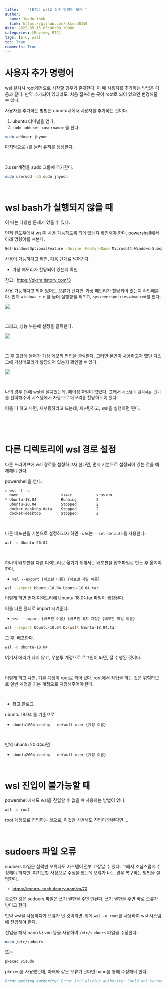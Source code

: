 ```yaml
---
title:    "[ETC] wsl2 필수 명령어 모음 "
author:
  name: JaeHo YooN
  link: https://github.com/dkssud8150
date: 2022-05-15 03:00:00 +0800
categories: [Review, ETC]
tags: [ETC, wsl]
toc: True
comments: True
---
```


# 사용자 추가 명령어

wsl 설치시 root계정으로 시작할 경우가 존재한다. 이 때 사용자를 추가하는 방법은 다음과 같다. 만약 추가되어 있더라도, 처음 접속하는 곳이 root로 되어 있으면 변경해줄 수 있다.

사용자를 추가하는 방법은 ubuntu내에서 사용자를 추가하는 것이다.

1. ubuntu 터미널을 연다.
2. `sudo adduser <username>` 을 친다.

```bash
sudo adduser jhyoon
```

마지막으로 `Y`를 눌러 유저를 생성한다.

&nbsp;

3.user계정을 sudo 그룹에 추가한다.

```bash
sudo usermod -aG sudo jhyoon
```

&nbsp;

# wsl bash가 실행되지 않을 때

이 때는 다양한 문제가 있을 수 있다.

먼저 윈도우에서 wsl이 사용 가능하도록 되어 있는지 확인해야 한다. powershell에서 아래 명령어를 쳐본다.

```bash
Get-WindowsOptionalFeature -Online -FeatureName Microsoft-Windows-Subsystem-Linux
```

사용이 가능하다고 하면, 다음 단계로 넘어간다.

- 가상 메모리가 할당되어 있는지 확인

참고 : https://qkrm.tistory.com/3

사용 가능하다고 되어 있어도 오류가 난다면, 가상 메모리가 할당되어 있는지 확인해본다. 먼저 `windows + R` 을 눌러 실행창을 띄우고, `SystemPropertiesAdvanced`를 친다.

<img src="/assets/img/etc/implement.png">

&nbsp;

그리고, 성능 부분에 설정을 클릭한다.

<img src="/assets/img/etc/systemsetting.png">

&nbsp;

그 후 고급에 들어가 가상 메모리 편집을 클릭한다. 그러면 본인이 사용하고자 했던 디스크에 가상메모리가 할당되어 있는지 확인할 수 있다.

<img src="/assets/img/etc/memory.png">

&nbsp;

나의 경우 D:에 wsl을 설치했는데, 페이징 파일이 없었다. 그래서 `시스템이 관리하는 크기` 를 선택해주어 시스템에서 자동으로 메모리를 할당하도록 했다.

이를 다 하고 나면, 재부팅하라고 뜨는데, 재부팅하고, wsl을 실행하면 된다.

&nbsp;

&nbsp;

# 다른 디렉토리에 wsl 경로 설정

다른 드라이브에 wsl 경로를 설정하고자 한다면, 먼저 기본으로 설정되어 있는 것을 해제해야 한다.

powershell을 연다.

```bash
> wsl -l -v
  NAME                   STATE           VERSION
* Ubuntu-18.04           Running         2
  Ubuntu-20.04           Stopped         2
  docker-desktop-data    Stopped         2
  docker-desktop         Stopped         2
```

&nbsp;

다른 배포판을 기본으로 설정하고자 하면 `-s` 또는 `--set-default`를 사용한다.

```bash
wsl -s Ubuntu-20.04
```

&nbsp;

하나의 배포판을 다른 디렉토리로 옮기기 위해서는 배포판을 압축파일로 만든 후 옮겨야 한다.

- `wsl --export {배포판 이름} {내보낼 파일 이름}`

```bash
wsl --export Ubuntu-18.04 Ubuntu-18.04.tar
```

이렇게 하면 현재 디렉토리에 Ubuntu-18.04.tar 파일이 생성된다.

이를 다른 폴더로 import 시켜준다.

- `wsl --import {배포판 이름} {배포판 위치 지정} {배포판 파일 이름}`

```bash
wsl --import Ubuntu-18.04 D:\wsl\ Ubuntu-18.04.tar
```

그 후, 배포한다.

```bash
wsl -d Ubuntu-18.04
```

여기서 에러가 나지 않고, 우분투 계정으로 로그인이 되면, 잘 수행된 것이다.

&nbsp;

이렇게 하고 나면, 기본 계정이 root로 되어 있다. root에서 작업을 하는 것은 위험하므로 일반 계정을 기본 계정으로 지정해주어야 한다.

&nbsp;

- [참고 블로그](https://velog.io/@gidskql6671/WSLUbuntu-%EA%B8%B0%EB%B3%B8-%EB%A1%9C%EA%B7%B8%EC%9D%B8-%EA%B3%84%EC%A0%95-%EC%84%A4%EC%A0%95%ED%95%98%EA%B8%B0)

ubuntu 18.04 를 기준으로

- `ubuntu1804 config --default-user {계정 이름}`

&nbsp;

만약 ubuntu 20.04라면 

- `ubuntu2004 config --default-user {계정 이름}`

&nbsp;

# wsl 진입이 불가능할 때

powershell에서도 wsl을 진입할 수 없을 때 사용하는 방법이 있다.

```bash
wsl -u root
```

root 계정으로 진입하는 것으로, 이것을 사용해도 진입이 안된다면....

&nbsp;

# sudoers 파일 오류

sudoers 파일은 살짝만 오류나도 시스템이 전부 고장날 수 있다. 그래서 조심스럽게 수정해야 하지만, 피치못할 사정으로 수정을 했는데 오류가 나는 경우 복구하는 방법을 설명한다.

- https://meoru-tech.tistory.com/m/70

중요한 것은 sudoers 파일은 쓰기 권한을 주면 안된다. 쓰기 권한을 주면 바로 오류가 난다고 한다.

만약 wsl을 사용하다가 오류가 난 것이라면, 위에 `wsl -u root`를 사용하여 wsl 시스템에 진입해야 한다.

진입을 해서 nano 나 vim 등을 사용하여 `/etc/sudoers` 파일을 수정한다.

```bash
nano /etc/sudoers
```

또는

```bash
pkexec visudo
```

pkexec를 사용했는데, 아래와 같은 오류가 난다면 nano를 통해 수정해야 한다.

```markdown
Error getting authority: Error initializing authority: Could not connect: No such file or directory
```


